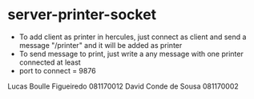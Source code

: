 # server-printer-socket
- To add client as printer in hercules, just connect as client and send a message "/printer" and it will be added as printer
- To send message to print, just write a any message with one printer connected at least
- port to connect  = 9876

Lucas Boulle Figueiredo 081170012
David Conde de Sousa 081170002
